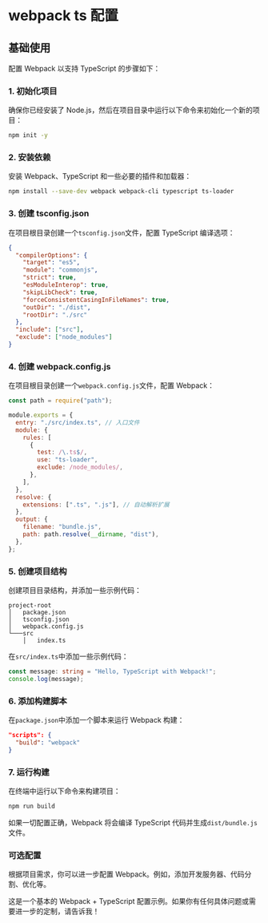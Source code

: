 # webpack ts 配置

## 基础使用

配置 Webpack 以支持 TypeScript 的步骤如下：

### 1. 初始化项目

确保你已经安装了 Node.js，然后在项目目录中运行以下命令来初始化一个新的项目：

```bash
npm init -y
```

### 2. 安装依赖

安装 Webpack、TypeScript 和一些必要的插件和加载器：

```bash
npm install --save-dev webpack webpack-cli typescript ts-loader
```

### 3. 创建 tsconfig.json

在项目根目录创建一个`tsconfig.json`文件，配置 TypeScript 编译选项：

```json
{
  "compilerOptions": {
    "target": "es5",
    "module": "commonjs",
    "strict": true,
    "esModuleInterop": true,
    "skipLibCheck": true,
    "forceConsistentCasingInFileNames": true,
    "outDir": "./dist",
    "rootDir": "./src"
  },
  "include": ["src"],
  "exclude": ["node_modules"]
}
```

### 4. 创建 webpack.config.js

在项目根目录创建一个`webpack.config.js`文件，配置 Webpack：

```js
const path = require("path");

module.exports = {
  entry: "./src/index.ts", // 入口文件
  module: {
    rules: [
      {
        test: /\.ts$/,
        use: "ts-loader",
        exclude: /node_modules/,
      },
    ],
  },
  resolve: {
    extensions: [".ts", ".js"], // 自动解析扩展
  },
  output: {
    filename: "bundle.js",
    path: path.resolve(__dirname, "dist"),
  },
};
```

### 5. 创建项目结构

创建项目目录结构，并添加一些示例代码：

```
project-root
│   package.json
│   tsconfig.json
│   webpack.config.js
└───src
    │   index.ts
```

在`src/index.ts`中添加一些示例代码：

```ts
const message: string = "Hello, TypeScript with Webpack!";
console.log(message);
```

### 6. 添加构建脚本

在`package.json`中添加一个脚本来运行 Webpack 构建：

```json
"scripts": {
  "build": "webpack"
}
```

### 7. 运行构建

在终端中运行以下命令来构建项目：

```bash
npm run build
```

如果一切配置正确，Webpack 将会编译 TypeScript 代码并生成`dist/bundle.js`文件。

### 可选配置

根据项目需求，你可以进一步配置 Webpack。例如，添加开发服务器、代码分割、优化等。

这是一个基本的 Webpack + TypeScript 配置示例。如果你有任何具体问题或需要进一步的定制，请告诉我！
